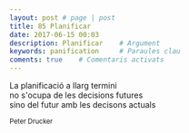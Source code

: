 ```yaml
---
layout: post # page | post
title: 85 Planificar
date: 2017-06-15 00:03
description: Planificar    # Argument
keywords: panification     # Paraules clau
coments: true    # Comentaris activats
---
```


La planificació a llarg termini<br />
no s'ocupa de les decisions futures<br />
sino del futur amb les decisons actuals<br />

<small>Peter Drucker</small>
